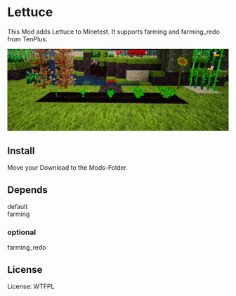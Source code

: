 # Lettuce


This Mod adds Lettuce to Minetest.
It supports farming and farming_redo from TenPlus.

![Screenshot 1](textures/lettuce_screenshot.jpg)

## Install

Move your Download to the Mods-Folder.

## Depends

default<br>
farming<br>

### optional
farming_redo<br>

## License

License: WTFPL



